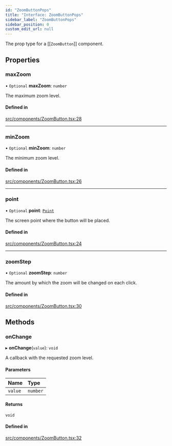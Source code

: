 ```yaml
---
id: "ZoomButtonPops"
title: "Interface: ZoomButtonPops"
sidebar_label: "ZoomButtonPops"
sidebar_position: 0
custom_edit_url: null
---
```


The prop type for a [[`ZoomButton`]] component.

## Properties

### maxZoom

• `Optional` **maxZoom**: `number`

The maximum zoom level.

#### Defined in

[src/components/ZoomButton.tsx:28](https://github.com/rob-blackbourn/jetblack-map/blob/c03dbd7/src/components/ZoomButton.tsx#L28)

___

### minZoom

• `Optional` **minZoom**: `number`

The minimum zoom level.

#### Defined in

[src/components/ZoomButton.tsx:26](https://github.com/rob-blackbourn/jetblack-map/blob/c03dbd7/src/components/ZoomButton.tsx#L26)

___

### point

• `Optional` **point**: [`Point`](../modules.md#point)

The screen point where the button will be placed.

#### Defined in

[src/components/ZoomButton.tsx:24](https://github.com/rob-blackbourn/jetblack-map/blob/c03dbd7/src/components/ZoomButton.tsx#L24)

___

### zoomStep

• `Optional` **zoomStep**: `number`

The amount by which the zoom will be changed on each click.

#### Defined in

[src/components/ZoomButton.tsx:30](https://github.com/rob-blackbourn/jetblack-map/blob/c03dbd7/src/components/ZoomButton.tsx#L30)

## Methods

### onChange

▸ **onChange**(`value`): `void`

A callback with the requested zoom level.

#### Parameters

| Name | Type |
| :------ | :------ |
| `value` | `number` |

#### Returns

`void`

#### Defined in

[src/components/ZoomButton.tsx:32](https://github.com/rob-blackbourn/jetblack-map/blob/c03dbd7/src/components/ZoomButton.tsx#L32)
